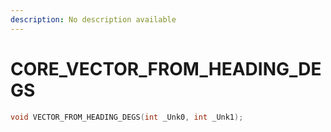 ```yaml
---
description: No description available 
---
```


# CORE\_VECTOR_FROM_HEADING_DEGS

```cpp
void VECTOR_FROM_HEADING_DEGS(int _Unk0, int _Unk1);
```